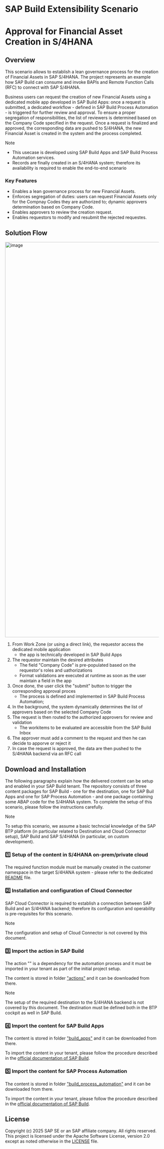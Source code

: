 # SAP Build Extensibility Scenario
# Approval for Financial Asset Creation in S/4HANA

## Overview

This scenario allows to establish a lean governance process for the creation of Financial Assets in SAP S/4HANA.
The project represents an example how SAP Build can consume and invoke BAPIs and Remote Function Calls (RFC) to connect with SAP S/4HANA.

Business users can request the creation of new Financial Assets using a dedicated mobile app developed in SAP Build Apps: once a request is submitted, a dedicated workflow - defined in SAP Build Process Automation - is triggered for further review and approval. To ensure a proper segregation of responsibilities, the list of reviewers is determined based on the Company Code specified in the request.
Once a request is finalized and approved, the corresponding data are pushed to S/4HANA, the new Financial Asset is created in the system and the process completed.

> [!Note]
  > - This usecase is developed using SAP Build Apps and SAP Build Process Automation services.
  > - Records are finally created in an S/4HANA system; therefore its availability is required to enable the end-to-end scenario

### Key Features
- Enables a lean governance process for new Financial Assets.
- Enforces segregation of duties: users can request Financial Assets only for the Compnay Codes they are authorized to; dynamic approvers determination based on Company Code.
- Enables approvers to review the creation request.
- Enables requestors to modify and resubmit the rejected requestes.

## Solution Flow

<p><img width="1289" alt="image" src="https://github.com/SAP-samples/build-extensibility---approval-process-for-financial-asset-in-s-4hana/blob/main/pictures/solution_flow.jpg" /></p>

 
1. From Work Zone (or using a direct link), the requestor access the dedicated mobile application
    - the app is technically developed in SAP Build Apps
3. The requestor maintain the desired attributes 
    - The field "Company Code" is pre-populated based on the requestor's roles and uathorizations
    - Format validations are executed at runtime as soon as the user maintain a field in the app
4. Once done, the user click the "submit" button to trigger the corresponding approval proces
    - The process is defined and implemented in SAP Build Process Automation;
5. In the background, the system dynamically determines the list of approvers based on the selected Company Code
6. The request is then routed to the authorized approvers for review and validation
    - The workitems to be evaluated are accessible from the SAP Build Inbox
7. The approver must add a comment to the request and then he can decide to apporve or reject it
8. In case the request is approved, the data are then pushed to the S/4HANA backend via an RFC call

## Download and Installation

The following paragraphs explain how the delivered content can be setup and enabled in your SAP Build tenant.
The repository consists of three content packages for SAP Build - one for the destination, one for SAP Buil Apps and one for SAP Process Automation - and one package containing some ABAP code for the S/4HANA system.
To complete the setup of this scenario, please follow the instructions carefully.

> [!Note]
> To setup this scenario, we assume a basic techncial knowledge of the SAP BTP platform (in particular related to Destination and Cloud Connector setup), SAP Build and SAP S/4HANA (in particular, on custom development).


### :one: Setup of the content in S/4HANA on-prem/private cloud
The required function module must be manually created in the customer namespace in the target S/4HANA system - please refer to the dedicated [README](https://github.tools.sap/OSS-Outbound-Process/sap-build-approval-process-for-financial-asset-rfc/blob/main/ABAP/README.md) file.

### :two: Installation and configuration of Cloud Connector
SAP Cloud Connector is required to establish a connection between SAP Build and an S/4HANA backend; therefore its configuration and operability is pre-requisites for this scenario.

> [!Note]
> The configuration and setup of Cloud Connector is not covered by this document.

### :three: Import the action in SAP Build
The action "" is a dependency for the automation process and it must be imported in your tenant as part of the initial project setup.

The content is stored in folder ["actions"](/build/actions) and it can be downloaded from there.

> [!Note]
> The setup of the required destination to the S/4HANA backend is not covered by this document. The destination must be defined both in the BTP cockpit as well in SAP Build.

### :four: Import the content for SAP Build Apps
The content is stored in folder ["build_apps"](/build/build_apps) and it can be downloaded from there.

To import the content in your tenant, please follow the procedure described in the [official documentation of SAP Build](https://help.sap.com/docs/build/sap-build-core/import-project).

### :five: Import the content for SAP Process Automation
The content is stored in folder ["build_process_automation"](/build/build_process_automation) and it can be downloaded from there.

To import the content in your tenant, please follow the procedure described in the [official documentation of SAP Build](https://help.sap.com/docs/build/sap-build-core/import-project).

## License
Copyright (c) 2025 SAP SE or an SAP affiliate company. All rights reserved. This project is licensed under the Apache Software License, version 2.0 except as noted otherwise in the [LICENSE](LICENSE) file.

